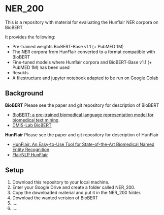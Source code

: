 # NER_200

This is a repository with material for evaluating the Hunflair NER corpora on BioBERT

It provides the following: 
* Pre-trained weights BioBERT-Base v1.1 (+ PubMED 1M) 
* The NER corpora from HunFlair converted to a format compatible with BioBERT 
* Fine-tuned models where Hunflair corpora and BioBERT-Base v1.1 (+ PubMED 1M) has been used
* Resukts
* A filestructure and jupyter notebook adapted to be run on Google Colab

## Background

**BioBERT**
Please see the paper and git repository for description of BioBERT
* [BioBERT: a pre-trained biomedical language representation model for biomedical text mining](http://doi.org/10.1093/bioinformatics/btz682).
* [DMIS-Lab BioBERT](https://github.com/dmis-lab/biobert/blob/master/README.md)

**HunFlair**
Please see the paper and git repository for description of HunFlair
* [HunFlair: An Easy-to-Use Tool for State-of-the-Art Biomedical Named Entity Recognition](https://arxiv.org/abs/2008.07347)
* [FlairNLP HunFlair](https://github.com/flairNLP/flair/blob/master/resources/docs/HUNFLAIR.md)


## Setup

1. Download this repository to your local machine.
2. Enter your Google Drive and create a folder called NER_200.
3. Copy the downloaded material and put it in the NER_200 folder.
4. Download the wanted verision of BioBERT 
5. ....
6. ....


